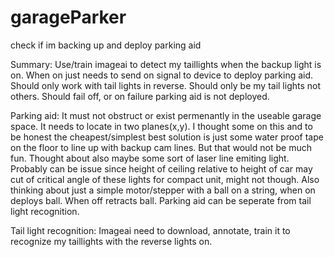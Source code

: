# garageParker
check if im backing up and deploy parking aid 

Summary: Use/train imageai to detect my taillights when the backup light is on. When on just needs to send on signal to device to deploy parking aid. Should only work with tail lights in reverse. Should only be my tail lights not others. Should fail off, or on failure parking aid is not deployed.

Parking aid:
It must not obstruct or exist permenantly in the useable garage space. It needs to locate in two planes(x,y).
I thought some on this and to be honest the cheapest/simplest best solution is just some water proof tape on the floor to line up with backup cam lines. But that would not be much fun. Thought about also maybe some sort of laser line emiting light. Probably can be issue since height of ceiling relative to height of car may cut of critical angle of these lights for compact unit, might not though. Also thinking about just a simple motor/stepper with a ball on a string, when on deploys ball. When off retracts ball. 
Parking aid can be seperate from tail light recognition.

Tail light recognition:
Imageai need to download, annotate, train it to recognize my taillights with the reverse lights on. 
